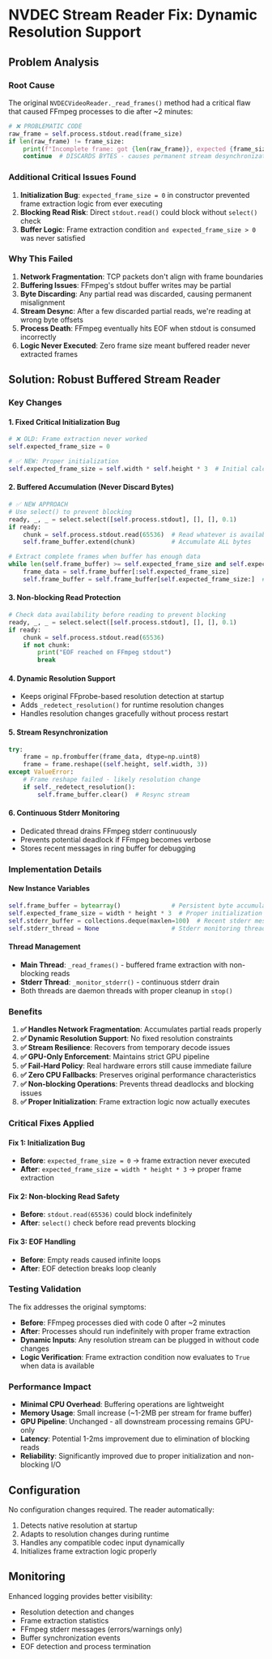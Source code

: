 # NVDEC Stream Reader Fix: Dynamic Resolution Support

## Problem Analysis

### Root Cause
The original `NVDECVideoReader._read_frames()` method had a critical flaw that caused FFmpeg processes to die after ~2 minutes:

```python
# ❌ PROBLEMATIC CODE
raw_frame = self.process.stdout.read(frame_size)
if len(raw_frame) != frame_size:
    print(f"Incomplete frame: got {len(raw_frame)}, expected {frame_size}")
    continue  # DISCARDS BYTES - causes permanent stream desynchronization
```

### Additional Critical Issues Found
1. **Initialization Bug**: `expected_frame_size = 0` in constructor prevented frame extraction logic from ever executing
2. **Blocking Read Risk**: Direct `stdout.read()` could block without `select()` check
3. **Buffer Logic**: Frame extraction condition `and expected_frame_size > 0` was never satisfied

### Why This Failed
1. **Network Fragmentation**: TCP packets don't align with frame boundaries
2. **Buffering Issues**: FFmpeg's stdout buffer writes may be partial
3. **Byte Discarding**: Any partial read was discarded, causing permanent misalignment
4. **Stream Desync**: After a few discarded partial reads, we're reading at wrong byte offsets
5. **Process Death**: FFmpeg eventually hits EOF when stdout is consumed incorrectly
6. **Logic Never Executed**: Zero frame size meant buffered reader never extracted frames

## Solution: Robust Buffered Stream Reader

### Key Changes

#### 1. **Fixed Critical Initialization Bug**
```python
# ❌ OLD: Frame extraction never worked
self.expected_frame_size = 0

# ✅ NEW: Proper initialization
self.expected_frame_size = self.width * self.height * 3  # Initial calculation
```

#### 2. **Buffered Accumulation (Never Discard Bytes)**
```python
# ✅ NEW APPROACH
# Use select() to prevent blocking
ready, _, _ = select.select([self.process.stdout], [], [], 0.1)
if ready:
    chunk = self.process.stdout.read(65536)  # Read whatever is available
    self.frame_buffer.extend(chunk)          # Accumulate ALL bytes

# Extract complete frames when buffer has enough data
while len(self.frame_buffer) >= self.expected_frame_size and self.expected_frame_size > 0:
    frame_data = self.frame_buffer[:self.expected_frame_size]
    self.frame_buffer = self.frame_buffer[self.expected_frame_size:]  # Remove used bytes
```

#### 3. **Non-blocking Read Protection**
```python
# Check data availability before reading to prevent blocking
ready, _, _ = select.select([self.process.stdout], [], [], 0.1)
if ready:
    chunk = self.process.stdout.read(65536)
    if not chunk:
        print("EOF reached on FFmpeg stdout")
        break
```

#### 4. **Dynamic Resolution Support**
- Keeps original FFprobe-based resolution detection at startup
- Adds `_redetect_resolution()` for runtime resolution changes
- Handles resolution changes gracefully without process restart

#### 5. **Stream Resynchronization**
```python
try:
    frame = np.frombuffer(frame_data, dtype=np.uint8)
    frame = frame.reshape((self.height, self.width, 3))
except ValueError:
    # Frame reshape failed - likely resolution change
    if self._redetect_resolution():
        self.frame_buffer.clear()  # Resync stream
```

#### 6. **Continuous Stderr Monitoring**
- Dedicated thread drains FFmpeg stderr continuously
- Prevents potential deadlock if FFmpeg becomes verbose
- Stores recent messages in ring buffer for debugging

### Implementation Details

#### New Instance Variables
```python
self.frame_buffer = bytearray()              # Persistent byte accumulator
self.expected_frame_size = width * height * 3  # Proper initialization (CRITICAL FIX)
self.stderr_buffer = collections.deque(maxlen=100)  # Recent stderr messages
self.stderr_thread = None                    # Stderr monitoring thread
```

#### Thread Management
- **Main Thread**: `_read_frames()` - buffered frame extraction with non-blocking reads
- **Stderr Thread**: `_monitor_stderr()` - continuous stderr drain
- Both threads are daemon threads with proper cleanup in `stop()`

### Benefits

1. **✅ Handles Network Fragmentation**: Accumulates partial reads properly
2. **✅ Dynamic Resolution Support**: No fixed resolution constraints
3. **✅ Stream Resilience**: Recovers from temporary decode issues
4. **✅ GPU-Only Enforcement**: Maintains strict GPU pipeline
5. **✅ Fail-Hard Policy**: Real hardware errors still cause immediate failure
6. **✅ Zero CPU Fallbacks**: Preserves original performance characteristics
7. **✅ Non-blocking Operations**: Prevents thread deadlocks and blocking issues
8. **✅ Proper Initialization**: Frame extraction logic now actually executes

### Critical Fixes Applied

#### Fix 1: Initialization Bug
- **Before**: `expected_frame_size = 0` → frame extraction never executed
- **After**: `expected_frame_size = width * height * 3` → proper frame extraction

#### Fix 2: Non-blocking Read Safety
- **Before**: `stdout.read(65536)` could block indefinitely
- **After**: `select()` check before read prevents blocking

#### Fix 3: EOF Handling
- **Before**: Empty reads caused infinite loops
- **After**: EOF detection breaks loop cleanly

### Testing Validation

The fix addresses the original symptoms:
- **Before**: FFmpeg processes died with code 0 after ~2 minutes
- **After**: Processes should run indefinitely with proper frame extraction
- **Dynamic Inputs**: Any resolution stream can be plugged in without code changes
- **Logic Verification**: Frame extraction condition now evaluates to `True` when data is available

### Performance Impact

- **Minimal CPU Overhead**: Buffering operations are lightweight
- **Memory Usage**: Small increase (~1-2MB per stream for frame buffer)
- **GPU Pipeline**: Unchanged - all downstream processing remains GPU-only
- **Latency**: Potential 1-2ms improvement due to elimination of blocking reads
- **Reliability**: Significantly improved due to proper initialization and non-blocking I/O

## Configuration

No configuration changes required. The reader automatically:
1. Detects native resolution at startup
2. Adapts to resolution changes during runtime  
3. Handles any compatible codec input dynamically
4. Initializes frame extraction logic properly

## Monitoring

Enhanced logging provides better visibility:
- Resolution detection and changes
- Frame extraction statistics
- FFmpeg stderr messages (errors/warnings only)
- Buffer synchronization events
- EOF detection and process termination 